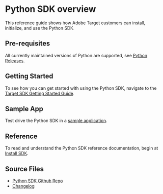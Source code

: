 # Python SDK overview

This reference guide shows how Adobe Target customers can install, initialize, and use the Python SDK.

## Pre-requisites

All currently maintained versions of Python are supported, see [Python Releases](https://www.python.org/downloads/).

## Getting Started

To see how you can get started with using the Python SDK, navigate to the [Target SDK Getting Started Guide](../sdk-guides/getting-started/index.md).

## Sample App

Test drive the Python SDK in a [sample application](../sdk-guides/sample-apps/).

## Reference

To read and understand the Python SDK reference documentation, begin at [Install SDK](../sdk/net/install-sdk.md).

## Source Files

* [Python SDK Github Repo](https://github.com/adobe/target-python-sdk)
* [Changelog](https://github.com/adobe/target-python-sdk/blob/master/CHANGELOG.md)